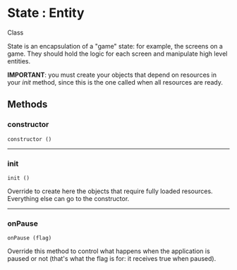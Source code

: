 # <i class="fa fa-book"></i> State : Entity

<span class="label label-info">Class</span> 

State is an encapsulation of a "game" state: for example, 
the screens on a game. They should hold the logic for each screen and manipulate high level entities.

**IMPORTANT**: you must create your objects that depend on resources in your _init_ method, 
since this is the one called when all resources are ready.
		
## Methods
	
### constructor	

    constructor ()
     
---
 
 ### init
 
    init () 				
    
Override to create here the objects that require fully loaded resources. 
Everything else can go to the constructor.

---

### onPause

    onPause (flag)	
    			
Override this method to control what happens when the application is paused or not 
(that's what the flag is for: it receives true when paused).
	

